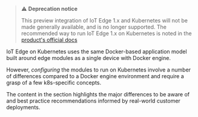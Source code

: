 > ⚠️ **Deprecation notice**
>
> This preview integration of IoT Edge 1.x and Kubernetes will not be made generally available, and is no longer supported. The recommended way to run IoT Edge 1.x on Kubernetes is noted in the [product's official docs](https://docs.microsoft.com/azure/iot-edge/how-to-install-iot-edge-kubernetes?view=iotedge-2020-11)

IoT Edge on Kubernetes uses the same Docker-based application model built around
edge modules as a single device with Docker engine. 

However, *configuring* the modules to run on 
Kubernetes involve a number of differences compared to a Docker engine 
environment and require a grasp of a few k8s-specific concepts.

The content in the section highlights the major differences to be aware of and 
best practice recommendations informed by real-world customer deployments.

